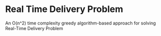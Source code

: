 # Real Time Delivery Problem
 
An O(n^2) time complexity greedy algorithm-based approach for solving Real-Time Delivery Problem
